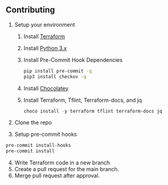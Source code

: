 ## Contributing

1. Setup your environment
    1. Install [Terraform](https://www.terraform.io/downloads.html)
    2. Install [Python 3.x](https://www.python.org/downloads/)
    3. Install Pre-Commit Hook Dependencies

        ```bash
        pip install pre-commit -q
        pip3 install checkov -q
        ```

    4. Install [Chocolatey](https://chocolatey.org/install)
    5. Install Terraform, Tflint, Terraform-docs, and jq

        ```powershell
        choco install -y terraform tflint terraform-docs jq
        ```

2. Clone the repo
3. Setup pre-commit hooks

```bash
pre-commit install-hooks
pre-commit install
```

4. Write Terraform code in a new branch
5. Create a pull request for the main branch.
6. Merge pull request after approval.
